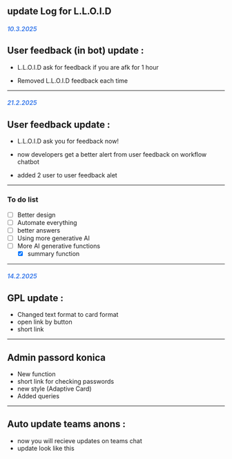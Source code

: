 ## update Log for L.L.O.I.D 


##### <font color="#4582EC"> 10.3.2025 </font>

User feedback (in bot) update :
--

- L.L.O.I.D ask for feedback if you are afk for 1 hour

- Removed L.L.O.I.D feedback each time


<hr>

##### <font color="#4582EC"> 21.2.2025 </font>

User feedback update :
--

- L.L.O.I.D ask you for feedback now!

- now developers get a better alert from user feedback on workflow chatbot

- added 2 user to user feedback alet 



<hr>

### To do list

- [ ] Better design
- [ ] Automate everything
- [ ] better answers
- [ ] Using more generative AI
- [ ] More AI generative functions
    - [X] summary function

<hr>


##### <font color="#4582EC"> 14.2.2025 </font>

GPL update :
-- 
- Changed text format to card format 
- open link by button 
- short link 

<hr>

Admin passord konica
--
- New function 
- short link for checking passwords
- new style (Adaptive Card)
- Added queries 

<hr>

Auto update teams anons :
--
- now you will recieve updates on teams chat
- update look like this 



